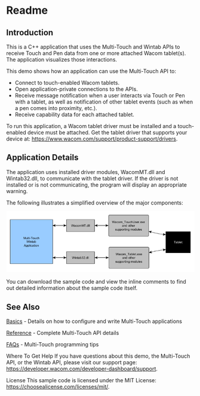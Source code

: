 # Readme

## Introduction  

This is a C++ application that uses the Multi-Touch and Wintab APIs to receive Touch and Pen data from one or more attached Wacom tablet(s). The application visualizes those interactions.

This demo shows how an application can use the Multi-Touch API to:

* Connect to touch-enabled Wacom tablets.  
* Open application-private connections to the APIs.
* Receive message notification when a user interacts via Touch or Pen with a tablet, as well as notification of other tablet events (such as when a pen comes into proximity, etc.).
* Receive capability data for each attached tablet.

To run this application, a Wacom tablet driver must be installed and a touch-enabled device must be attached. Get the tablet driver that supports your device at: https://www.wacom.com/support/product-support/drivers.
 	

## Application Details  

The application uses installed driver modules, WacomMT.dll and Wintab32.dll, to communicate with the tablet driver. If the driver is not installed or is not communicating, the program will display an appropriate warning.

The following illustrates a simplified overview of the major components:  

![simplified overview of the major components](./Media/sc-rm-mtc-appOverview.png)


You can download the sample code and view the inline comments to find out detailed information about the sample code itself.


## See Also  
[Basics](https://developer-docs.wacom.com/wacom-device-api/docs/wfmt-basics) - Details on how to configure and write Multi-Touch applications

[Reference](https://developer-docs.wacom.com/wacom-device-api/docs/wfmt-reference) - Complete Multi-Touch API details

[FAQs](https://developer-docs.wacom.com/wacom-device-api/docs/wfmt-faqs) - Multi-Touch programming tips


Where To Get Help
If you have questions about this demo, the Multi-Touch API, or the Wintab API, please visit our support page: https://developer.wacom.com/developer-dashboard/support.

 

License
This sample code is licensed under the MIT License: https://choosealicense.com/licenses/mit/.